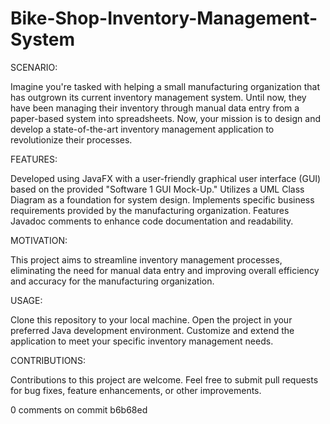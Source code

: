 # Bike-Shop-Inventory-Management-System

SCENARIO:

Imagine you're tasked with helping a small manufacturing organization that has outgrown its current inventory management system. 
Until now, they have been managing their inventory through manual data entry from a paper-based system into spreadsheets.
Now, your mission is to design and develop a state-of-the-art inventory management application to revolutionize their processes.

FEATURES:

Developed using JavaFX with a user-friendly graphical user interface (GUI) based on the provided "Software 1 GUI Mock-Up."
Utilizes a UML Class Diagram as a foundation for system design.
Implements specific business requirements provided by the manufacturing organization.
Features Javadoc comments to enhance code documentation and readability.

MOTIVATION:

This project aims to streamline inventory management processes, eliminating the need for manual data entry and improving overall efficiency and accuracy for the manufacturing organization.

USAGE:

Clone this repository to your local machine.
Open the project in your preferred Java development environment.
Customize and extend the application to meet your specific inventory management needs.

CONTRIBUTIONS:

Contributions to this project are welcome. Feel free to submit pull requests for bug fixes, feature enhancements, or other improvements.


0 comments on commit b6b68ed
